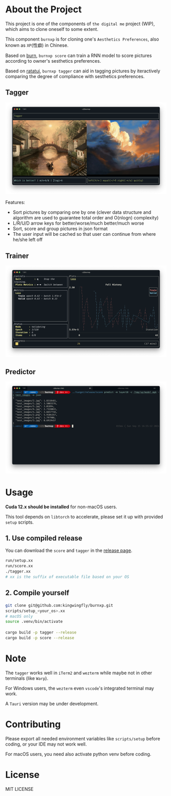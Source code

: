 # About the Project

This project is one of the components of `the digital me` project (WIP),
which aims to clone oneself to some extent.

This component `burnxp` is for cloning one's `Aesthetics Preferences`, also known as `XP`(性癖) in Chinese.

Based on [burn](https://github.com/tracel-ai/burn), `burnxp score` can train a RNN model to score pictures
according to owner's sesthetics preferences.

Based on [ratatui](https://github.com/ratatui/ratatui), `burnxp tagger` can aid in tagging pictures by
iteractively comparing the degree of compliance with sesthetics preferences.

## Tagger

![tagger_screenshot](images/tagger_screenshot.png)

Features:
- Sort pictures by comparing one by one (clever data structure and algorithm are used to
guarantee total order and O(nlogn) complexity)
- L/R/U/D arrow keys for better/worse/much better/much worse
- Sort, score and group pictures in json format
- The user input will be cached so that user can continue from where he/she left off

## Trainer

![train_screenshot](images/train_screenshot.png)

## Predictor

![train_screenshot](images/predict_screenshot.png)

# Usage

**Cuda 12.x should be installed** for non-macOS users.

This tool depends on `libtorch` to accelerate, please set it up with provided `setup` scripts.

## 1. Use compiled release

You can download the `score` and `tagger` in the [release page](https://github.com/kingwingfly/burnxp/releases).

```sh
run/setup.xx
run/score.xx
./tagger.xx
# xx is the suffix of executable file based on your OS
```

## 2. Compile yourself

```sh
git clone git@github.com:kingwingfly/burnxp.git
scripts/setup_<your_os>.xx
# macOS only
source .venv/bin/activate

cargo build -p tagger --release
cargo build -p score --release
```

# Note

The `tagger` works well in `iTerm2` and `wezterm` while maybe not in other terminals (like `Warp`).

For Windows users, the `wezterm` even `vscode`'s integrated terminal may work.

A `Tauri` version may be under development.

# Contributing

Please export all needed environment variables like `scripts/setup` before coding, or your IDE may not work well.

For macOS users, you need also activate python venv before coding.

# License

MIT LICENSE
